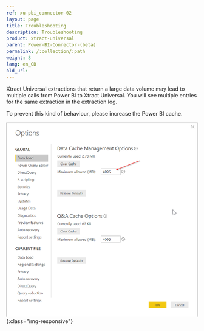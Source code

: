 ```yaml
---
ref: xu-pbi_connector-02
layout: page
title: Troubleshooting
description: Troubleshooting
product: xtract-universal
parent: Power-BI-Connector-(beta)
permalink: /:collection/:path
weight: 8
lang: en_GB
old_url:
---
```



Xtract Universal extractions that return a large data volume may lead to multiple calls from Power BI to Xtract Universal. You will see multiple entries for the same extraction in the extraction log.

To prevent this kind of behaviour, please increase the Power BI cache.


![Power BI cache](/img/content/XU_PBI_PBI_Cache.png){:class="img-responsive"}